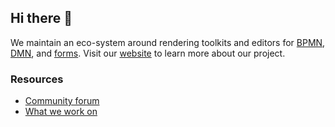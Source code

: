 ## Hi there 👋

We maintain an eco-system around rendering toolkits and editors for [BPMN](https://github.com/bpmn-io/bpmn-js), [DMN](https://github.com/bpmn-io/dmn-js), and [forms](https://github.com/bpmn-io/form-js). Visit our [website](https://bpmn.io/) to learn more about our project. 


### Resources

* [Community forum](https://forum.bpmn.io/)
* [What we work on](https://tasks.bpmn.io/)
